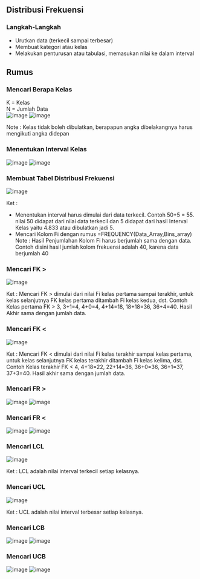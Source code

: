 ## Distribusi Frekuensi

### Langkah-Langkah
- Urutkan data (terkecil sampai terbesar)
- Membuat kategori atau kelas
- Melakukan penturusan atau tabulasi, memasukan nilai ke dalam interval

## Rumus
### Mencari Berapa Kelas
K = Kelas <br>
N = Jumlah Data <br>
![image](https://user-images.githubusercontent.com/67460437/140759445-5c9e4e93-303e-4456-9f77-bb93e11c4dc2.png)
![image](https://user-images.githubusercontent.com/67460437/140758691-4f0ae11c-1cc3-4a3d-b4c8-2368e9323f04.png)

Note : Kelas tidak boleh dibulatkan, berapapun angka dibelakangnya harus mengikuti angka didepan

### Menentukan Interval Kelas
![image](https://user-images.githubusercontent.com/67460437/140759938-7fa76aea-11be-444e-92a3-cfe9e06b7122.png)
![image](https://user-images.githubusercontent.com/67460437/140763021-692378a6-838f-46a4-b64b-20d75e2b08cc.png)


### Membuat Tabel Distribusi Frekuensi
![image](https://user-images.githubusercontent.com/67460437/140767659-474b5997-c09c-4516-b45a-5ac0461fe341.png)


Ket : <br>
- Menentukan interval harus dimulai dari data terkecil. Contoh 50+5 = 55. nilai 50 didapat dari nilai data terkecil dan 5 didapat dari hasil Interval Kelas yaitu 4.833 atau dibulatkan jadi 5. <br>
- Mencari Kolom Fi dengan rumus =FREQUENCY(Data_Array,Bins_array) <br>
Note : Hasil Penjumlahan Kolom Fi harus berjumlah sama dengan data. Contoh disini hasil jumlah kolom frekuensi adalah 40, karena data berjumlah 40

### Mencari FK >
![image](https://user-images.githubusercontent.com/67460437/140770358-5bcc9e2f-3426-4101-882b-e4ec356455d6.png)

Ket : Mencari FK > dimulai dari nilai Fi kelas pertama sampai terakhir, untuk kelas selanjutnya FK kelas pertama ditambah Fi kelas kedua, dst. Contoh Kelas pertama FK > 3, 3+1=4, 4+0=4, 4+14=18, 18+18=36, 36+4=40. Hasil Akhir sama dengan jumlah data.

### Mencari FK <
![image](https://user-images.githubusercontent.com/67460437/140775501-8f0644dc-e747-4f0c-b764-5b26e43a5fa7.png)

Ket : Mencari FK < dimulai dari nilai Fi kelas terakhir sampai kelas pertama, untuk kelas selanjutnya FK kelas terakhir ditambah Fi kelas kelima, dst. Contoh Kelas terakhir FK < 4, 4+18=22, 22+14=36, 36+0=36, 36+1=37, 37+3=40. Hasil akhir sama dengan jumlah data.

### Mencari FR >				
![image](https://user-images.githubusercontent.com/67460437/140779630-30489043-d885-4f21-8d04-dbcd62a6f28c.png)
![image](https://user-images.githubusercontent.com/67460437/140779990-638d7901-c3d1-4d50-bcbe-3453ede0b170.png)

### Mencari FR < 		
![image](https://user-images.githubusercontent.com/67460437/140780368-b0369ba1-0798-4ec4-8482-0304067fa4e0.png)
![image](https://user-images.githubusercontent.com/67460437/140780288-c92eafb9-3bfd-42c5-88e2-ca2b2c710f2e.png)

### Mencari LCL
![image](https://user-images.githubusercontent.com/67460437/140834800-9f9741d0-4192-45af-96eb-dd079f06dc30.png)

Ket : LCL adalah nilai interval terkecil setiap kelasnya.

### Mencari UCL
![image](https://user-images.githubusercontent.com/67460437/140834966-b3adf6c3-4206-4058-afc3-cb7f80ab0f5b.png)

Ket : UCL adalah nilai interval terbesar setiap kelasnya.

### Mencari LCB									
![image](https://user-images.githubusercontent.com/67460437/140835993-16268e74-abdd-4ebf-bd15-c1cedc9156a0.png)
![image](https://user-images.githubusercontent.com/67460437/140835972-95a4844d-9b47-4f5f-b64f-54c0717a2b44.png)

### Mencari UCB
![image](https://user-images.githubusercontent.com/67460437/140836434-e523d5dd-44e0-454b-ba4a-f7694da23d19.png)
![image](https://user-images.githubusercontent.com/67460437/140836474-666ed41f-9768-45c2-8165-25112596311b.png)

